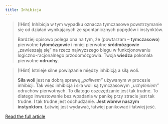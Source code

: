 ```yaml
---
title: Inhibicja
---
```


> [!Hint] Inhibicja w tym wypadku oznacza tymczasowe powstrzymanie się od działań wynikających ze spontanicznych popędów i instynktów.
>
> Bardziej opisowo polega ona na tym, że (powtarzam – **tymczasowo**) pierwotne **tyłomózgowie** i mniej pierwotne **śródmózgowie** „zawieszają się” na rzecz najwyższego biegu w funkcjonowaniu logiczno-racjonalnego przodomózgowia. Twoja **wiedza** pokonała pierwotne **odruchy**.

> [!Hint] Istnieje silne powiązanie między inhibicją a siłą woli. 
>
> **Siła woli** jest na dobrą sprawę *„paliwem”* używanym w procesie inhibicji. Tak więc inhibicja i siła woli są tymczasowym *„uchyleniem”* odruchów pierwotnych. To dlatego oszczędzanie jest tak trudne. To dlatego inwestowanie bez wpadania w panikę przy stracie jest tak trudne. I tak trudne jest odchudzanie. **Jest wbrew naszym instynktom**. Łatwiej jest wydawać, łatwiej panikować i łatwiej jeść.

[Read the full article](https://zenjaskiniowca.pl/inhibicja/)